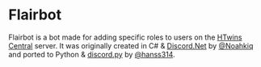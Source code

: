# Flairbot
Flairbot is a bot made for adding specific roles to users on the [HTwins Central](https://discord.gg/Qct6pAM) server.
It was originally created in C# & [Discord.Net](https://github.com/RogueException/Discord.Net) by [@Noahkiq](https://github.com/Noahkiq)
and ported to Python & [discord.py](https://github.com/Rapptz/discord.py) by [@hanss314](https://github.com/hanss314).
